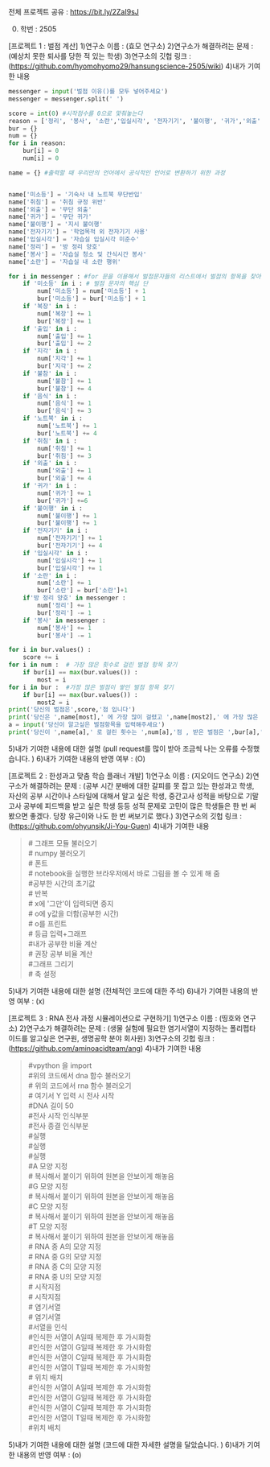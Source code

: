 전체 프로젝트 공유 : https://bit.ly/2ZaI9sJ

0. 학번 : 2505

[프로젝트 1 : 벌점 계산]
1)연구소 이름 : (효모 연구소)
2)연구소가 해결하려는 문제 : (예상치 못한 퇴사를 당한 적 있는 학생)
3)연구소의 깃헙 링크 : (https://github.com/hyomohyomo29/hansungscience-2505/wiki)
4)내가 기여한 내용
```python
messenger = input('벌점 이유()를 모두 넣어주세요')
messenger = messenger.split(' ')

score = int(0) #시작점수를 0으로 맟춰놓는다
reason = ['정리', '봉사', '소란','입실시각', '전자기기', '불이행', '귀가','외출','미소등','복장','출입','지각','불참','음식','노트북','취침']
bur = {}
num = {}
for i in reason:
    bur[i] = 0
    num[i] = 0

name = {} #출력할 때 우리만의 언어에서 공식적인 언어로 변환하기 위한 과정


name['미소등'] = '기숙사 내 노트북 무단반입'
name['취침'] = '취침 규정 위반'
name['외출'] = '무단 외출'
name['귀가'] = '무단 귀가'
name['불이행'] = '지시 불이행'
name['전자기기'] = '학업목적 외 전자기기 사용'
name['입실시각'] = '자습실 입실시각 미준수'
name['정리'] = '방 정리 양호'
name['봉사'] = '자습실 청소 및 간식시간 봉사'
name['소란'] = '자습실 내 소란 행위'

for i in messenger : #for 문을 이용해서 벌점문자들의 리스트에서 벌점의 항목을 찾아낸
    if '미소등' in i : # 벌점 문자의 핵심 단
        num['미소등'] = num['미소등'] + 1
        bur['미소등'] = bur['미소등'] + 1
    if '복장' in i : 
        num['복장'] += 1
        bur['복장'] += 1
    if '출입' in i :
        num['출입'] += 1
        bur['출입'] += 2
    if '지각' in i :
        num['지각'] += 1
        bur['지각'] += 2
    if '불참' in i :
        num['불참'] += 1
        bur['불참'] += 4
    if '음식' in i :
        num['음식'] += 1
        bur['음식'] += 3
    if '노트북' in i :
        num['노트북'] += 1
        bur['노트북'] += 4
    if '취침' in i :
        num['취침'] += 1
        bur['취침'] += 3
    if '외출' in i :
        num['외출'] += 1
        bur['외출'] += 4
    if '귀가' in i :
        num['귀가'] += 1
        bur['귀가'] +=6
    if '불이행' in i :
        num['불이행'] += 1
        bur['불이행'] += 1
    if '전자기기' in i :
        num['전자기기'] += 1
        bur['전자기기'] += 4
    if '입실시각' in i :
        num['입실시각'] += 1
        bur['입실시각'] += 1
    if '소란' in i :
        num['소란'] += 1
        bur['소란'] = bur['소란']+1
    if'방 정리 양호' in messenger :
        num['정리'] += 1
        bur['정리'] -= 1
    if '봉사' in messenger :
        num['봉사'] += 1
        bur['봉사'] -= 1

for i in bur.values() :
    score += i
for i in num :  # 가장 많은 횟수로 걸린 벌점 항목 찾기
    if bur[i] == max(bur.values()) :
        most = i
for i in bur :  #가장 많은 벌점이 쌓인 벌점 항목 찾기
    if bur[i] == max(bur.values()) :
        most2 = i
print('당신의 벌점은',score,'점 입니다')
print('당신은 ',name[most],' 에 가장 많이 걸렸고 ',name[most2],' 에 가장 많은 벌점을 받았습니다')
a = input('당신이 알고싶은 벌점항목을 입력해주세요')
print('당신이 ',name[a],' 로 걸린 횟수는 ',num[a],'점 , 받은 벌점은 ',bur[a],' 점 입니다')
```
5)내가 기여한 내용에 대한 설명
(pull request를 많이 받아 조금씩 나는 오류를 수정했습니다. )
6)내가 기여한 내용의 반영 여부 : (O)

[프로젝트 2 : 한성과고 맞춤 학습 플래너 개발]
1)연구소 이름 : (지오이드 연구소)
2)연구소가 해결하려는 문제 : (공부 시간 분배에 대한 갈피를 못 잡고 있는 한성과고 학생, 자신의 공부 시간이나 스타일에 대해서 알고 싶은 학생,  중간고사 성적을 바탕으로 기말고사 공부에 피드백을 받고 싶은 학생 등등 성적 문제로 고민이 많은 학생들은 한 번 써 봤으면 좋겠다. 당장 유근이와 나도 한 번 써보기로 했다.)
3)연구소의 깃헙 링크 : (https://github.com/ohyunsik/Ji-You-Guen)
4)내가 기여한 내용
<blockquote>
# 그래프 모듈 불러오기<br>
# numpy 불러오기<br>
# 폰트<br>
# notebook을 실행한 브라우저에서 바로 그림을 볼 수 있게 해 줌<br>
#공부한 시간의 초기값<br>
# 반복<br>
# x에 '그만'이 입력되면 중지<br>
# o에 y값을 더함(공부한 시간)<br>
# o를 프린트<br>
# 등급 입력+그래프<br>
#내가 공부한 비율 계산<br>
# 권장 공부 비율 계산<br>
#그래프 그리기<br>
# 축 설정<br>
</blockquote>
5)내가 기여한 내용에 대한 설명
(전체적인 코드에 대한 주석)
6)내가 기여한 내용의 반영 여부 : (x)

[프로젝트 3 : RNA 전사 과정 시뮬레이션으로 구현하기]
1)연구소 이름 : (띵호와 연구소)
2)연구소가 해결하려는 문제 : (생물 실험에 필요한 염기서열이 지정하는 폴리펩타이드를 알고싶은 연구원, 생명공학 분야 회사원)
3)연구소의 깃헙 링크 : (https://github.com/aminoacidteam/ang)
4)내가 기여한 내용
<blockquote>
#vpython 을 import<br>
#위의 코드에서 dna 함수 불러오기<br>
# 위의 코드에서 rna 함수 불러오기<br>
# 여기서 Y 입력 시 전사 시작<br>
#DNA 길이 50<br>
#전사 시작 인식부분<br>
#전사 종결 인식부분<br>
#실행<br>
#실행<br>
#실행<br>
#A 모양 지정<br>
# 복사해서 붙이기 위하여 원본을 안보이게 해놓음<br>
#G 모양 지정<br>
 # 복사해서 붙이기 위하여 원본을 안보이게 해놓음<br>
#C 모양 지정<br>
# 복사해서 붙이기 위하여 원본을 안보이게 해놓음<br>
#T 모양 지정<br>
# 복사해서 붙이기 위하여 원본을 안보이게 해놓음<br>
 # RNA 중 A의 모양 지정<br>
 # RNA 중 G의 모양 지정<br>
 # RNA 중 C의 모양 지정<br>
 # RNA 중 U의 모양 지정<br>
# 시작지점<br>
# 시작지점<br>
# 염기서열<br>
 # 염기서열<br>
#서열을 인식<br>
#인식한 서열이 A일때 복제한 후 가시화함<br>
 #인식한 서열이 G일때 복제한 후 가시화함<br>
 #인식한 서열이 C일때 복제한 후 가시화함<br>
#인식한 서열이 T일때 복제한 후 가시화함<br>
# 위치 배치<br>
 #인식한 서열이 A일때 복제한 후 가시화함<br>
 #인식한 서열이 G일때 복제한 후 가시화함<br>
 #인식한 서열이 C일때 복제한 후 가시화함<br>
 #인식한 서열이 T일때 복제한 후 가시화함<br>
 #위치 배치<br>
 </blockquote>
5)내가 기여한 내용에 대한 설명
(코드에 대한 자세한 설명을 달았습니다. )
6)내가 기여한 내용의 반영 여부 : (o)
